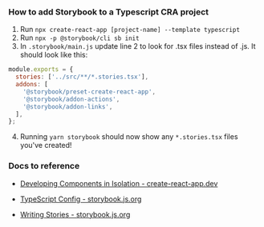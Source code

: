 ### How to add Storybook to a Typescript CRA project

1. Run `npx create-react-app [project-name] --template typescript`
2. Run `npx -p @storybook/cli sb init`
3. In `.storybook/main.js` update line 2 to look for .tsx files instead of .js. It should look like this:
```js
module.exports = {
  stories: ['../src/**/*.stories.tsx'],
  addons: [
    '@storybook/preset-create-react-app',
    '@storybook/addon-actions',
    '@storybook/addon-links',
  ],
};
```
4. Running `yarn storybook` should now show any `*.stories.tsx` files you've created!


### Docs to reference

- [Developing Components in Isolation - create-react-app.dev](https://create-react-app.dev/docs/developing-components-in-isolation)

- [TypeScript Config - storybook.js.org](https://storybook.js.org/docs/configurations/typescript-config/)

- [Writing Stories - storybook.js.org](https://storybook.js.org/docs/basics/writing-stories/)
